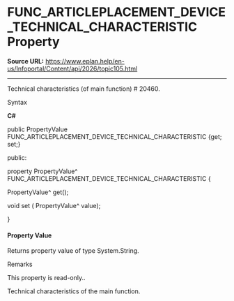 # FUNC_ARTICLEPLACEMENT_DEVICE_TECHNICAL_CHARACTERISTIC Property

**Source URL:** https://www.eplan.help/en-us/Infoportal/Content/api/2026/topic105.html

---

Technical characteristics (of main function) # 20460.

Syntax

**C#**



public PropertyValue FUNC_ARTICLEPLACEMENT_DEVICE_TECHNICAL_CHARACTERISTIC {get; set;}

public:

property PropertyValue^ FUNC_ARTICLEPLACEMENT_DEVICE_TECHNICAL_CHARACTERISTIC {

   PropertyValue^ get();

   void set (    PropertyValue^ value);

}


#### Property Value

Returns property value of type System.String.

Remarks

This property is read-only..

Technical characteristics of the main function.
